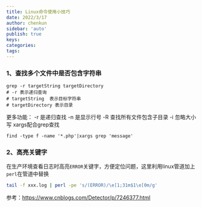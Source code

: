 ```yaml
---
title: Linux命令使用小技巧
date: 2022/3/17
author: chenkun
sidebar: 'auto'
publish: true
keys:
categories:
tags:
---
```


<!--more-->
### 1、查找多个文件中是否包含字符串

```shell
grep -r targetString targetDirectory
# -r 表示递归查询
# targetString  表示目标字符串
# targetDirectory 表示目录
```

更多功能：
-r 是递归查找
-n 是显示行号
-R 查找所有文件包含子目录
-i 忽略大小写
xargs配合grep查找

```shell
find -type f -name '*.php'|xargs grep 'message'
```

### 2、高亮关键字

在生产环境查看日志时高亮`ERROR`关键字，方便定位问题，这里利用linux管道加上`perl`在管道中替换

```bash
tail -f xxx.log | perl -pe 's/(ERROR)/\e[1;31m$1\e[0m/g'  
```

参考：https://www.cnblogs.com/Detector/p/7246377.html
